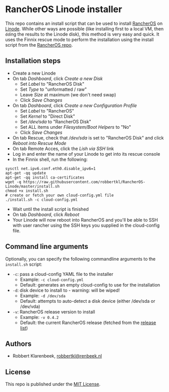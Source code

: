 # RancherOS Linode installer

This repo contains an install script that can be used to install [RancherOS](http://rancher.com/rancher-os/) on [Linode](https://www.linode.com). While other ways are possible (like installing first to a local VM, then `dd`ing the results to the Linode disk), this method is very easy and quick. It uses the Finnix rescue mode to perform the installation using the install script from the [RancherOS repo](https://github.com/rancher/os). 

## Installation steps

* Create a new Linode
* On tab *Dashboard*, click *Create a new Disk*
  * Set *Label* to "RancherOS Disk"
  * Set *Type* to "unformatted / raw"
  * Leave *Size* at maximum (we don't need swap)
  * Click *Save Changes*
* On tab *Dashboard*, click *Create a new Configuration Profile*
  * Set *Label* to "RancherOS"
  * Set *Kernel* to "Direct Disk"
  * Set */dev/sda* to "RancherOS Disk"
  * Set ALL items under *Filesystem/Boot Helpers* to "No"
  * Click *Save Changes*
* On tab Rescue, check that */dev/sda* is set to "RancherOS Disk" and click *Reboot into Rescue Mode*
* On tab Remote Acces, click the *Lish via SSH* link
* Log in and enter the name of your Linode to get into its rescue console
* In the Finnix shell, run the following:

```
sysctl net.ipv6.conf.eth0.disable_ipv6=1
apt-get -qq update
apt-get -qq install ca-certificates
wget -q https://raw.githubusercontent.com/robbertkl/RancherOS-Linode/master/install.sh
chmod +x install.sh
# create or fetch your own cloud-config.yml file
./install.sh -c cloud-config.yml
```

* Wait until the install script is finished
* On tab *Dashboard*, click *Reboot*
* Your Linode will now reboot into RancherOS and you'll be able to SSH with user rancher using the SSH keys you supplied in the cloud-config file.

## Command line arguments

Optionally, you can specify the following commandline arguments to the `install.sh` script:

* `-c`: pass a cloud-config YAML file to the installer
  * Example: `-c cloud-config.yml`
  * Default: generates an empty cloud-config to use for the installation
* `-d`: disk device to install to - warning: will be wiped!
  * Example: `-d /dev/sda`
  * Default: attempts to auto-detect a disk device (either /dev/sda or /dev/vda)
* `-v`: RancherOS release version to install
  * Example: `-v 0.4.2`
  * Default: the current RancherOS release (fetched from the [release list](https://releases.rancher.com/os/releases.yml))

## Authors

* Robbert Klarenbeek, <robbertkl@renbeek.nl>

## License

This repo is published under the [MIT License](http://www.opensource.org/licenses/mit-license.php).
